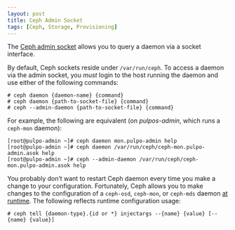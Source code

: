 ```yaml
---
layout: post
title: Ceph Admin Socket
tags: [Ceph, Storage, Provisioning]
---
```


The [Ceph admin socket](http://docs.ceph.com/docs/master/rados/operations/monitoring/#using-the-admin-socket) allows you to query a daemon via a socket interface.<!-- more -->

By default, Ceph sockets reside under `/var/run/ceph`. To access a daemon via the admin socket, you *must* login to the host running the daemon and use either of the following commands:
```shell
# ceph daemon {daemon-name} {command}
# ceph daemon {path-to-socket-file} {command}
# ceph --admin-daemon {path-to-socket-file} {command}
```

For example, the following are equivalent (on *pulpos-admin*, which runs a `ceph-mon` daemon):
```
[root@pulpo-admin ~]# ceph daemon mon.pulpo-admin help
[root@pulpo-admin ~]# ceph daemon /var/run/ceph/ceph-mon.pulpo-admin.asok help
[root@pulpo-admin ~]# ceph --admin-daemon /var/run/ceph/ceph-mon.pulpo-admin.asok help
```

You probably don’t want to restart Ceph daemon every time you make a change to your configuration. Fortunately, Ceph allows you to make changes to the configuration of a `ceph-osd`, `ceph-mon`, or `ceph-mds` daemon [at runtime](http://docs.ceph.com/docs/master/rados/configuration/ceph-conf/#ceph-runtime-config). The following reflects runtime configuration usage:
```shell
# ceph tell {daemon-type}.{id or *} injectargs --{name} {value} [--{name} {value}]
```
